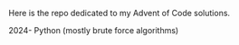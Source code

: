 Here is the repo dedicated to my Advent of Code solutions.

2024- Python (mostly brute force algorithms)
